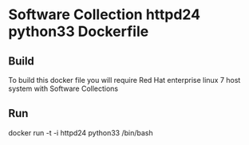 Software Collection httpd24 python33 Dockerfile
===============

Build
-----
To build this docker file you will require Red Hat enterprise linux 7 host system with Software Collections

Run
-----
docker run -t -i httpd24 python33 /bin/bash
